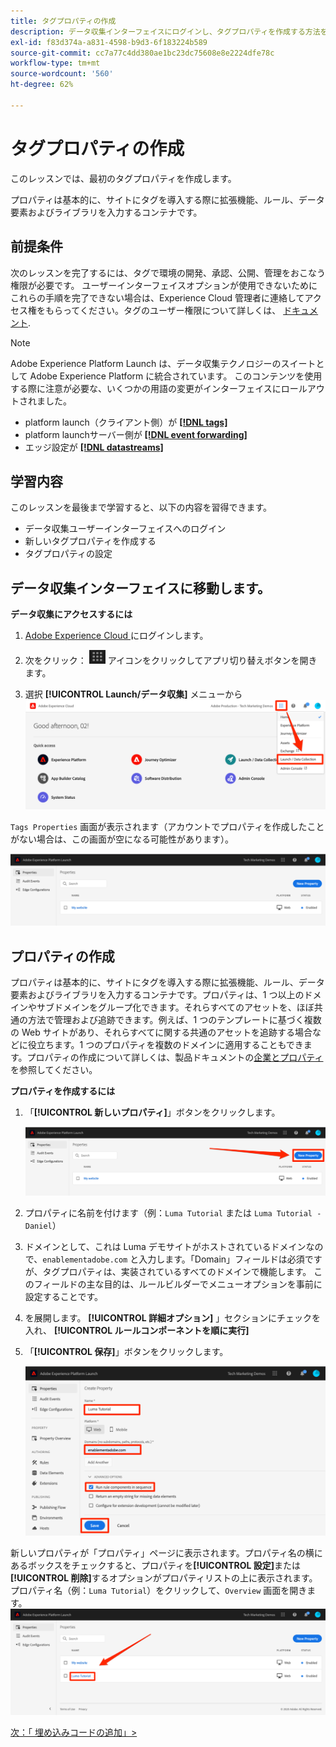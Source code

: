 ```yaml
---
title: タグプロパティの作成
description: データ収集インターフェイスにログインし、タグプロパティを作成する方法を説明します。 このレッスンは、「 Web サイトでのExperience Cloudの実装」チュートリアルの一部です。
exl-id: f83d374a-a831-4598-b9d3-6f183224b589
source-git-commit: cc7a77c4dd380ae1bc23dc75608e8e2224dfe78c
workflow-type: tm+mt
source-wordcount: '560'
ht-degree: 62%

---
```


# タグプロパティの作成

このレッスンでは、最初のタグプロパティを作成します。

プロパティは基本的に、サイトにタグを導入する際に拡張機能、ルール、データ要素およびライブラリを入力するコンテナです。

## 前提条件

次のレッスンを完了するには、タグで環境の開発、承認、公開、管理をおこなう権限が必要です。 ユーザーインターフェイスオプションが使用できないためにこれらの手順を完了できない場合は、Experience Cloud 管理者に連絡してアクセス権をもらってください。タグのユーザー権限について詳しくは、 [ドキュメント](https://experienceleague.adobe.com/docs/experience-platform/tags/admin/user-permissions.html?lang=ja).

>[!NOTE]
>
>Adobe Experience Platform Launch は、データ収集テクノロジーのスイートとして Adobe Experience Platform に統合されています。 このコンテンツを使用する際に注意が必要な、いくつかの用語の変更がインターフェイスにロールアウトされました。
>
> * platform launch（クライアント側）が **[[!DNL tags]](https://experienceleague.adobe.com/docs/experience-platform/tags/home.html?lang=ja)**
> * platform launchサーバー側が **[[!DNL event forwarding]](https://experienceleague.adobe.com/docs/experience-platform/tags/event-forwarding/overview.html)**
> * エッジ設定が **[[!DNL datastreams]](https://experienceleague.adobe.com/docs/experience-platform/edge/fundamentals/datastreams.html?lang=ja)**


## 学習内容

このレッスンを最後まで学習すると、以下の内容を習得できます。

* データ収集ユーザーインターフェイスへのログイン
* 新しいタグプロパティを作成する
* タグプロパティの設定

## データ収集インターフェイスに移動します。

**データ収集にアクセスするには**

1. [Adobe Experience Cloud ](https://experiencecloud.adobe.com)にログインします。

1. 次をクリック： ![ソリューション切り替えアイコン](images/launch-solutionSwitcher.png) アイコンをクリックしてアプリ切り替えボタンを開きます。

1. 選択 **[!UICONTROL Launch/データ収集]** メニューから ![アイコンを使用してソリューション切り替えツールを開き、「Launch/データ収集」をクリックする](images/launch-solutionSwitcherActivation.png)

`Tags Properties` 画面が表示されます（アカウントでプロパティを作成したことがない場合は、この画面が空になる可能性があります）。

![プロパティ画面](images/launch-propertiesScreen.png)

## プロパティの作成

プロパティは基本的に、サイトにタグを導入する際に拡張機能、ルール、データ要素およびライブラリを入力するコンテナです。プロパティは、1 つ以上のドメインやサブドメインをグループ化できます。それらすべてのアセットを、ほぼ共通の方法で管理および追跡できます。例えば、1 つのテンプレートに基づく複数の Web サイトがあり、それらすべてに関する共通のアセットを追跡する場合などに役立ちます。1 つのプロパティを複数のドメインに適用することもできます。プロパティの作成について詳しくは、製品ドキュメントの[企業とプロパティ](https://experienceleague.adobe.com/docs/experience-platform/tags/admin/companies-and-properties.html)を参照してください。

**プロパティを作成するには**

1. 「**[!UICONTROL 新しいプロパティ]**」ボタンをクリックします。

   ![新規プロパティをクリックする](images/launch-addNewProperty.png)

1. プロパティに名前を付けます（例：`Luma Tutorial` または `Luma Tutorial - Daniel`）
1. ドメインとして、これは Luma デモサイトがホストされているドメインなので、`enablementadobe.com` と入力します。「Domain」フィールドは必須ですが、タグプロパティは、実装されているすべてのドメインで機能します。 このフィールドの主な目的は、ルールビルダーでメニューオプションを事前に設定することです。
1. を展開します。 **[!UICONTROL 詳細オプション]** 」セクションにチェックを入れ、 **[!UICONTROL ルールコンポーネントを順に実行]**
1. 「**[!UICONTROL 保存]**」ボタンをクリックします。

   ![新しいプロパティの作成](images/launch-newProperty.png)

新しいプロパティが「プロパティ」ページに表示されます。プロパティ名の横にあるボックスをチェックすると、プロパティを&#x200B;**[!UICONTROL 設定]**&#x200B;または&#x200B;**[!UICONTROL 削除]**&#x200B;するオプションがプロパティリストの上に表示されます。プロパティ名（例：`Luma Tutorial`）をクリックして、`Overview` 画面を開きます。
![プロパティ名をクリックして開く](images/launch-openProperty.png)

[次：「 埋め込みコードの追加」>](add-embed-code.md)
